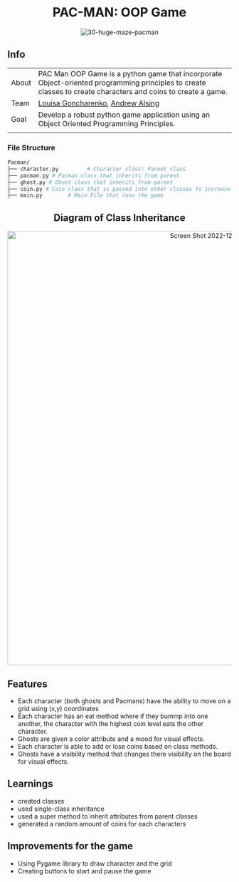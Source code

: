 <div align="center">

# PAC-MAN: OOP Game
  
![30-huge-maze-pacman](https://user-images.githubusercontent.com/93098869/204936248-8a9a3fd9-1c63-45b2-a34f-808350ed6ab4.gif)

</div>

## Info

|       |                                                                                                                                                                                                     |
| ----- | --------------------------------------------------------------------------------------------------------------------------------------------------------------------------------------------------- |
| About | PAC Man OOP Game is a python game that incorporate Object-oriented programming principles to create classes to create characters and coins to create a game.                                                                                   |
| Team  | [Louisa Goncharenko](https://github.com/lougoncharenko), [Andrew Alsing](https://github.com/Andrew32A)
| Goal  | Develop a robust python game application using an Object Oriented Programming Principles.                                                                                                               |
|       |                                                                                                                                                                                                     |




### File Structure

```sh
Pacman/
├── character.py         # Character class: Parent class
├── pacman.py # Pacman class that inherits from parent
├── ghost.py # Ghost class that inherits from parent
├── coin.py # Coin class that is passed into other classes to increase coin levels.
├── main.py        # Main File that runs the game
```

<div align="center">
  
## Diagram of Class Inheritance 
<img width="975" alt="Screen Shot 2022-12-05 at 3 43 27 PM" src="https://user-images.githubusercontent.com/93098869/205739318-e1235100-778a-4f82-a78e-fbe521e2a023.png">

</div>

## Features
- Each character (both ghosts and Pacmans) have the ability to move on a grid using (x,y) coordinates
- Each character has an eat method where if they bummp into one another, the character with the highest coin level eats the other character.
- Ghosts are given a color attribute and a mood for visual effects.
- Each character is able to add or lose coins based on class methods.
- Ghosts have a visibility method that changes there visibility on the board for visual effects.


## Learnings
- created classes
- used single-class inheritance
- used a super method to inherit attributes from parent classes
- generated a random amount of coins for each characters

## Improvements for the game
- Using Pygame library to draw character and the grid
- Creating buttons to start and pause the game

